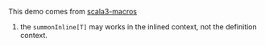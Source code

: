 This demo comes from [scala3-macros](https://github.com/plewand/scala3-macros/blob/master/src/main/scala/scalamacros/logast/LogAST.scala)

1. the `summonInline[T]` may works in the inlined context, not the definition context.